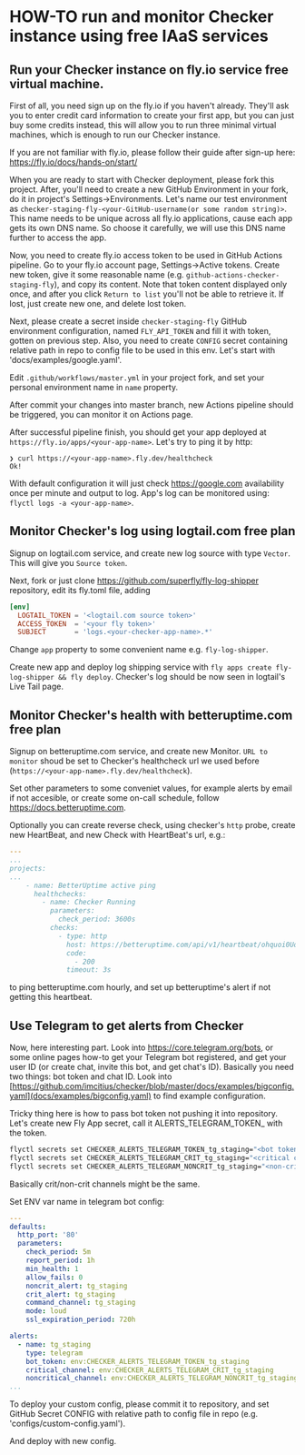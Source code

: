 # HOW-TO run and monitor Checker instance using free IAaS services

## Run your Checker instance on fly.io service free virtual machine.

First of all, you need sign up on the fly.io if you haven't already.
They'll ask you to enter credit card information to create your first app, but you can just buy some credits instead,
this will allow you to run three minimal virtual machines, which is enough to run our Checker instance.

If you are not familiar with fly.io, please follow their guide after sign-up here:
https://fly.io/docs/hands-on/start/

When you are ready to start with Checker deployment, please fork this project.
After, you'll need to create a new GitHub Environment in your fork, do it in project's Settings->Environments.
Let's name our test environment as `checker-staging-fly-<your-GitHub-username(or some random string)>`.
This name needs to be unique across all fly.io applications, cause each app gets its own DNS name.
So choose it carefully, we will use this DNS name further to access the app.

Now, you need to create fly.io access token to be used in GitHub Actions pipeline.
Go to your fly.io account page, Settings->Active tokens.
Create new token, give it some reasonable name (e.g. `github-actions-checker-staging-fly`), and copy its content.
Note that token content displayed only once, and after you click `Return to list` you'll not be able to retrieve it.
If lost, just create new one, and delete lost token.

Next, please create a secret inside `checker-staging-fly` GitHub environment configuration, named `FLY_API_TOKEN`
and fill it with token, gotten on previous step.
Also, you need to create `CONFIG` secret containing relative path in repo to config file to be used in this env.
Let's start with 'docs/examples/google.yaml'.

Edit `.github/workflows/master.yml` in your project fork, and set your personal environment name in `name` property.

After commit your changes into master branch, new Actions pipeline should be triggered, you can monitor it on
Actions page.

After successful pipeline finish, you should get your app deployed at `https://fly.io/apps/<your-app-name>`.
Let's try to ping it by http:
```
❯ curl https://<your-app-name>.fly.dev/healthcheck
Ok!
```

With default configuration it will just check https://google.com availability once per minute and output to log.
App's log can be monitored using: `flyctl logs -a <your-app-name>`.

## Monitor Checker's log using logtail.com free plan

Signup on logtail.com service, and create new log source with type `Vector`.
This will give you `Source token`. 

Next, fork or just clone https://github.com/superfly/fly-log-shipper repository, edit its fly.toml file, adding
```toml
[env]
  LOGTAIL_TOKEN = '<logtail.com source token>'
  ACCESS_TOKEN  = '<your fly token>'
  SUBJECT       = 'logs.<your-checker-app-name>.*' 
```
Change `app` property to some convenient name e.g. `fly-log-shipper`.

Create new app and deploy log shipping service with `fly apps create fly-log-shipper && fly deploy`.
Checker's log should be now seen in logtail's Live Tail page. 

## Monitor Checker's health with betteruptime.com free plan

Signup on betteruptime.com service, and create new Monitor.
`URL to monitor` shoud be set to Checker's healthcheck url we used before (`https://<your-app-name>.fly.dev/healthcheck`).

Set other parameters to some conveniet values, for example alerts by email if not accesible, or create some on-call schedule,
follow https://docs.betteruptime.com.

Optionally you can create reverse check, using checker's `http` probe, create new HeartBeat,
and new Check with HeartBeat's url, e.g.:
```yaml
---
...
projects:
...
    - name: BetterUptime active ping
      healthchecks:
        - name: Checker Running
          parameters:
            check_period: 3600s
          checks:
            - type: http
              host: https://betteruptime.com/api/v1/heartbeat/ohquoi0Uong2Chai2AhT3ohN
              code:
                - 200
              timeout: 3s
```
to ping betteruptime.com hourly, and set up betteruptime's alert if not getting this heartbeat.

## Use Telegram to get alerts from Checker

Now, here interesting part.
Look into https://core.telegram.org/bots, or some online pages how-to get your Telegram bot registered,
and get your user ID (or create chat, invite this bot, and get chat's ID).
Basically you need two things: bot token and chat ID.
Look into [https://github.com/imcitius/checker/blob/master/docs/examples/bigconfig.yaml](docs/examples/bigconfig.yaml) to find example configuration.

Tricky thing here is how to pass bot token not pushing it into repository.
Let's create new Fly App secret, call it ALERTS_TELEGRAM_TOKEN_<alert name> with the token.
```bash
flyctl secrets set CHECKER_ALERTS_TELEGRAM_TOKEN_tg_staging="<bot token>"
flyctl secrets set CHECKER_ALERTS_TELEGRAM_CRIT_tg_staging="<critical channel id>"
flyctl secrets set CHECKER_ALERTS_TELEGRAM_NONCRIT_tg_staging="<non-critical channel id>"
```
Basically crit/non-crit channels might be the same.

Set ENV var name in telegram bot config:
```yaml
---
defaults:
  http_port: '80'
  parameters:
    check_period: 5m
    report_period: 1h
    min_health: 1
    allow_fails: 0
    noncrit_alert: tg_staging
    crit_alert: tg_staging
    command_channel: tg_staging
    mode: loud
    ssl_expiration_period: 720h

alerts:
  - name: tg_staging
    type: telegram
    bot_token: env:CHECKER_ALERTS_TELEGRAM_TOKEN_tg_staging
    critical_channel: env:CHECKER_ALERTS_TELEGRAM_CRIT_tg_staging
    noncritical_channel: env:CHECKER_ALERTS_TELEGRAM_NONCRIT_tg_staging
...
```

To deploy your custom config, please commit it to repository, and set GitHub Secret CONFIG with relative path to config file
in repo (e.g. 'configs/custom-config.yaml').

And deploy with new config.
